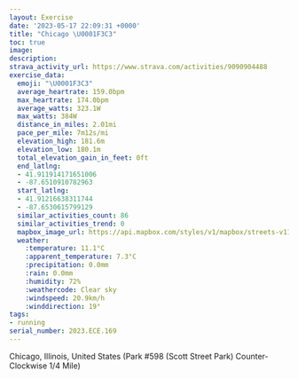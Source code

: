 ```yaml
---
layout: Exercise
date: '2023-05-17 22:09:31 +0000'
title: "Chicago \U0001F3C3"
toc: true
image:
description:
strava_activity_url: https://www.strava.com/activities/9090904488
exercise_data:
  emoji: "\U0001F3C3"
  average_heartrate: 159.0bpm
  max_heartrate: 174.0bpm
  average_watts: 323.1W
  max_watts: 384W
  distance_in_miles: 2.01mi
  pace_per_mile: 7m12s/mi
  elevation_high: 181.6m
  elevation_low: 180.1m
  total_elevation_gain_in_feet: 0ft
  end_latlng:
  - 41.911914171651006
  - -87.6510910782963
  start_latlng:
  - 41.91216638311744
  - -87.6530615799129
  similar_activities_count: 86
  similar_activities_trend: 0
  mapbox_image_url: https://api.mapbox.com/styles/v1/mapbox/streets-v11/static/path-5+787af2-1.0(g%7Bx~Fvk~uOAcBI%5B%3FMBIt%40cAJWVa%40Xk%40TyA%40sAHe%40%40iB%60%40KDCBGAe%40M%7BA%40%7BGKqC%3F%7DCEkABYDMPQv%40k%40L%3F%5EDHDF%5CBxCBjADPJTRLt%40HR%3Fd%40MLIPWDOAaDEc%40GUQSUEo%40Em%40FSJSXCNCh%40Dn%40A%7CABPJTVPTDz%40%40%60%40IVSHUBQEqDCQO%5BSK_%40C%7D%40BQBQLKRIj%40Bb%40%3FpBBZDLVTRF%60A%3FZCNGRWHWBQAqAG_BSc%40IGa%40IaABWBONKTGb%40C%7C%40BdAHr%40DNNLZLJBl%40%3Fd%40IRQHMH%5D%40QEkDEOIMWQSG%5DBo%40E_%40HEAgDAWHKJAFAPBh%40T~B%40%5CEzEBt%40C~%40Bv%40%3FbCLbBAJEJCbADnFAb%40),pin-s-s+e5b22e(-87.65132,41.91172),pin-s-f+89ae00(-87.64983000000004,41.910999999999994)/auto/800x800?access_token=pk.eyJ1Ijoiam9zaGJlY2ttYW4iLCJhIjoiY205eWR2aDd1MWZ6djJrbXc4a3M0bWZleiJ9.XiG9OWkNcZk2QzjJbxLB4A
  weather:
    :temperature: 11.1°C
    :apparent_temperature: 7.3°C
    :precipitation: 0.0mm
    :rain: 0.0mm
    :humidity: 72%
    :weathercode: Clear sky
    :windspeed: 20.9km/h
    :winddirection: 19°
tags:
- running
serial_number: 2023.ECE.169
---
```

Chicago, Illinois, United States (Park #598 (Scott Street Park) Counter-Clockwise 1/4 Mile)
